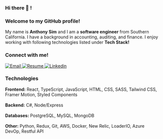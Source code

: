 <!-- ![LinkedIn-Banner](https://user-images.githubusercontent.com/31682285/151724093-4706b65f-d204-4acb-8515-442daa9bb4fa.png) -->

### Hi there 👋 !

### Welcome to my GitHub profile!

<div>
My name is <strong>Anthony Sim</strong> and I am a <strong>software engineer</strong> from Southern California. I have a  background in accounting, auditing, and finance. I enjoy working with following technologies listed under <strong>Tech Stack!</strong>
</div>

### Connect with me!
 
<div>
  <a target="_blank" href = "mailto: anthonyysim@gmail.com"/>
    <img alt="Email" src="https://img.shields.io/badge/email-%23FF0000.svg?style=for-the-badge&logoColor=white)" />
  </a>
  
  <a target="_blank" href="https://drive.google.com/file/d/1KAnhHt6qmLN3QqIYnjaQp8jSU0luqLR3/view?usp=sharing">
    <img alt="Resume" src="https://img.shields.io/badge/Resume-60B5CC?style=for-the-badge" />
  </a>

  <a target="_blank" href="https://www.linkedin.com/in/sim-anthony/">
    <img alt="Linkedin" src="https://img.shields.io/badge/linkedin-0077B5?logo=linkedin&logoColor=white&style=for-the-badge" />
  </a>
</div>

### Technologies

<div>
  <div>
      <div>
         <strong>Frontend:</strong> React, TypeScript, JavaScript, HTML, CSS,‬‭ SASS, Tailwind CSS, Framer Motion, Styled Components‬ 
      </div>
  </div>
    <br>
  <div>
      <div>
       <strong>Backend:</strong> C#‬, Node/Express
      ‭</div>
  </div>
    <br>
  <div>
      <div> 
       <strong>Databases:</strong> PostgreSQL, MySQL‬, MongoDB
      ‭</div>
  </div>
    <br>
  <div>
   <div> 
     <strong>Other:</strong> Python, Redux,‬‭ Git, AWS, Docker, New Relic, LoaderIO, Azure DevOp,‬‭ Restful API‬
   ‭</div>
  </div>
</div>
